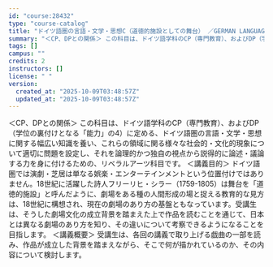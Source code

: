 ```yaml
---
id: "course:28432"
type: "course-catalog"
title: "ドイツ語圏の言語・文学・思想C（道徳的施設としての舞台） ／GERMAN LANGUAGE, LITERATURE AND THOUGHT C"
summary: "＜CP、DPとの関係＞ この科目は、ドイツ語学科のCP（専門教育）、およびDP（学位の裏付けとなる「能力」の4）に定める、ドイツ語圏の言語・文学・思想に関する幅広い知識を養い、これらの領域に関る様々な社会的・文化的現象について適切に問題を設…"
tags: []
campus: ""
credits: 2
instructors: []
license: " "
version:
  created_at: "2025-10-09T03:48:57Z"
  updated_at: "2025-10-09T03:48:57Z"
---
```


＜CP、DPとの関係＞ この科目は、ドイツ語学科のCP（専門教育）、およびDP（学位の裏付けとなる「能力」の4）に定める、ドイツ語圏の言語・文学・思想に関する幅広い知識を養い、これらの領域に関る様々な社会的・文化的現象について適切に問題を設定し、それを論理的かつ独自の視点から説得的に論述・議論する力を身に付けるための、リベラルアーツ科目です。 ＜講義目的＞ ドイツ語圏では演劇・芝居は単なる娯楽・エンターテインメントという位置付けではありません。18世紀に活躍した詩人フリーリヒ・シラー（1759-1805）は舞台を「道徳的施設」と呼んだように、劇場をある種の人間形成の場と捉える教育的な見方は、18世紀に構想され、現在の劇場のあり方の基盤ともなっています。受講生は、そうした劇場文化の成立背景を踏まえた上で作品を読むことを通じて、日本とは異なる劇場のあり方を知り、その違いについて考察できるようになることを目指します。 ＜講義概要＞ 受講生は、各回の講義で取り上げる戯曲の一部を読み、作品が成立した背景を踏まえながら、そこで何が描かれているのか、その内容について検討します。
